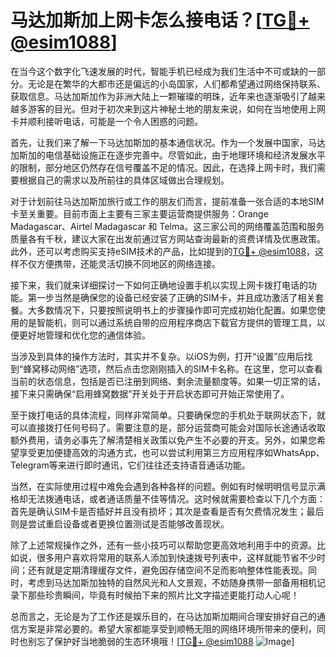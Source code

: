 # 马达加斯加上网卡怎么接电话？[[TG💪+ @esim1088](https://t.me/s/esim1088)]

在当今这个数字化飞速发展的时代，智能手机已经成为我们生活中不可或缺的一部分。无论是在繁华的大都市还是偏远的小岛国家，人们都希望通过网络保持联系、获取信息。马达加斯加作为非洲大陆上一颗璀璨的明珠，近年来也逐渐吸引了越来越多游客的目光。但对于初次来到这片神秘土地的朋友来说，如何在当地使用上网卡并顺利接听电话，可能是一个令人困惑的问题。

首先，让我们来了解一下马达加斯加的基本通信状况。作为一个发展中国家，马达加斯加的电信基础设施正在逐步完善中。尽管如此，由于地理环境和经济发展水平的限制，部分地区仍然存在信号覆盖不足的情况。因此，在选择上网卡时，我们需要根据自己的需求以及所前往的具体区域做出合理规划。

对于计划前往马达加斯加旅行或工作的朋友们而言，提前准备一张合适的本地SIM卡至关重要。目前市面上主要有三家主要运营商提供服务：Orange Madagascar、Airtel Madagascar 和 Telma。这三家公司的网络覆盖范围和服务质量各有千秋，建议大家在出发前通过官方网站查询最新的资费详情及优惠政策。此外，还可以考虑购买支持eSIM技术的产品，比如提到的[TG💪+ @esim1088](https://t.me/s/esim1088)，这样不仅方便携带，还能灵活切换不同地区的网络连接。

接下来，我们就来详细探讨一下如何正确地设置手机以实现上网卡拨打电话的功能。第一步当然是确保您的设备已经安装了正确的SIM卡，并且成功激活了相关套餐。大多数情况下，只要按照说明书上的步骤操作即可完成初始化配置。如果您使用的是智能机，则可以通过系统自带的应用程序商店下载官方提供的管理工具，以便更好地管理和优化您的通信体验。

当涉及到具体的操作方法时，其实并不复杂。以iOS为例，打开“设置”应用后找到“蜂窝移动网络”选项，然后点击您刚刚插入的SIM卡名称。在这里，您可以查看当前的状态信息，包括是否已注册到网络、剩余流量额度等。如果一切正常的话，接下来只需确保“启用蜂窝数据”开关处于开启状态即可开始正常使用了。

至于拨打电话的具体流程，同样非常简单。只要确保您的手机处于联网状态下，就可以直接拨打任何号码了。需要注意的是，部分运营商可能会对国际长途通话收取额外费用，请务必事先了解清楚相关政策以免产生不必要的开支。另外，如果您希望享受更加便捷高效的沟通方式，也可以尝试利用第三方应用程序如WhatsApp、Telegram等来进行即时通讯，它们往往还支持语音通话功能。

当然，在实际使用过程中难免会遇到各种各样的问题。例如有时候明明信号显示满格却无法拨通电话，或者通话质量不佳等情况。这时候就需要检查以下几个方面：首先是确认SIM卡是否插好并且没有损坏；其次是查看是否有欠费情况发生；最后则是尝试重启设备或者更换位置测试是否能够改善现状。

除了上述常规操作之外，还有一些小技巧可以帮助您更高效地利用手中的资源。比如说，很多用户喜欢将常用的联系人添加到快速拨号列表中，这样就能节省不少时间；还有就是定期清理缓存文件，避免因存储空间不足而影响整体性能表现。同时，考虑到马达加斯加独特的自然风光和人文景观，不妨随身携带一部备用相机记录下那些珍贵瞬间，毕竟有时候拍下来的照片比文字描述更能打动人心呢！

总而言之，无论是为了工作还是娱乐目的，在马达加斯加期间合理安排好自己的通信方案是非常必要的。希望大家都能享受到顺畅无阻的网络环境所带来的便利，同时也别忘了保护好当地脆弱的生态环境哦！[[TG💪+ @esim1088](https://t.me/s/esim1088) ![Image](https://i.postimg.cc/4NQfJmqS/Snipaste-2025-05-13-00-14-12.png)]
